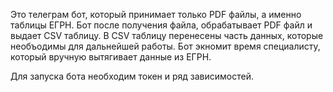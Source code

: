 Это телеграм бот, который принимает только PDF файлы, а именно таблицы ЕГРН.
Бот после получения файла, обрабатывает PDF файл и выдает CSV таблицу.
В CSV таблицу перенесены часть данных, которые необъодимы для дальнейшей работы.
Бот экномит время специалисту, который вручную вытягивает данные из ЕГРН.

Для запуска бота необходим токен и ряд зависимостей.
